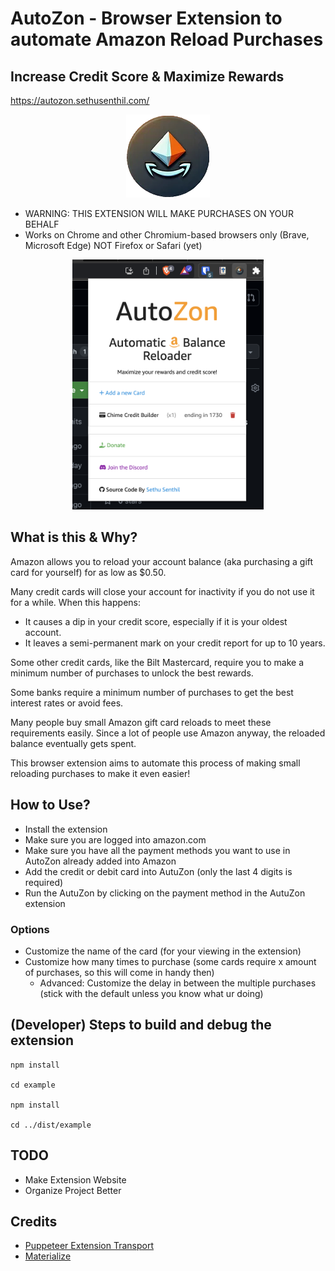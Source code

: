 # AutoZon - Browser Extension to automate Amazon Reload Purchases
## Increase Credit Score & Maximize Rewards

https://autozon.sethusenthil.com/

<center> <img src="./example/icon.png" alt="AutoZon Logo"/> </center>

* WARNING: THIS EXTENSION WILL MAKE PURCHASES ON YOUR BEHALF
* Works on Chrome and other Chromium-based browsers only (Brave, Microsoft Edge) NOT Firefox or Safari (yet)

<center> <img src="./assets/preview.png" height="400" alt="AutoZon Preview"/> </center>

## What is this & Why?
Amazon allows you to reload your account balance (aka purchasing a gift card for yourself) for as low as $0.50.

Many credit cards will close your account for inactivity if you do not use it for a while. When this happens:

- It causes a dip in your credit score, especially if it is your oldest account.
- It leaves a semi-permanent mark on your credit report for up to 10 years.

Some other credit cards, like the Bilt Mastercard, require you to make a minimum number of purchases to unlock the best rewards.

Some banks require a minimum number of purchases to get the best interest rates or avoid fees.

Many people buy small Amazon gift card reloads to meet these requirements easily. Since a lot of people use Amazon anyway, the reloaded balance eventually gets spent.

This browser extension aims to automate this process of making small reloading purchases to make it even easier!

## How to Use?
- Install the extension
- Make sure you are logged into amazon.com
- Make sure you have all the payment methods you want to use in AutoZon already added into Amazon
- Add the credit or debit card into AutuZon (only the last 4 digits is required)
- Run the AutuZon by clicking on the payment method in the AutuZon extension

### Options
- Customize the name of the card (for your viewing in the extension)
- Customize how many times to purchase (some cards require x amount of purchases, so this will come in handy then)
  - Advanced: Customize the delay in between the multiple purchases (stick with the default unless you know what ur doing)
## (Developer) Steps to build and debug the extension

```
npm install

cd example

npm install

cd ../dist/example
```

## TODO
- Make Extension Website
- Organize Project Better

## Credits
- [Puppeteer Extension Transport](https://github.com/project-nous/puppeteer-extension-transport)
- [Materialize](https://github.com/Dogfalo/materialize)